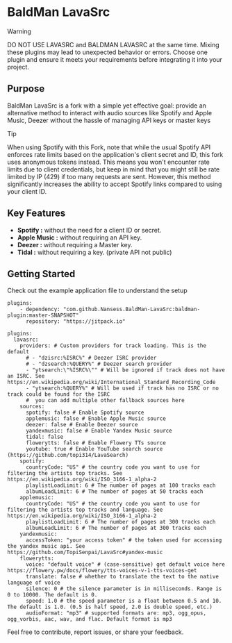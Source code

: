 # BaldMan LavaSrc

> [!WARNING]  
> DO NOT USE LAVASRC and BALDMAN LAVASRC at the same time. Mixing these plugins may lead to unexpected behavior or errors. Choose one plugin and ensure it meets your requirements before integrating it into your project.

## Purpose

BaldMan LavaSrc is a fork with a simple yet effective goal: provide an alternative method to interact with audio sources like Spotify and Apple Music, Deezer without the hassle of managing API keys or master keys 

> [!TIP]  
> When using Spotify with this Fork, note that while the usual Spotify API enforces rate limits based on the application's client secret and ID, this fork uses anonymous tokens instead. This means you won't encounter rate limits due to client credentials, but keep in mind that you might still be rate limited by IP (429) if too many requests are sent. However, this method significantly increases the ability to accept Spotify links compared to using your client ID.

## Key Features

- **Spotify :**  without the need for a client ID or secret.
- **Apple Music :**  without requiring an API key.
- **Deezer :**  without requiring a Master key.
- **Tidal :**  without requiring a key. (private API not public)

## Getting Started

Check out the example application file to understand the setup


```
plugins:
    - dependency: "com.github.Nansess.BaldMan-LavaSrc:baldman-plugin:master-SNAPSHOT"
      repository: "https://jitpack.io"
```

```
plugins:
  lavasrc:
    providers: # Custom providers for track loading. This is the default
      # - "dzisrc:%ISRC%" # Deezer ISRC provider
      # - "dzsearch:%QUERY%" # Deezer search provider
      - "ytsearch:\"%ISRC%\"" # Will be ignored if track does not have an ISRC. See https://en.wikipedia.org/wiki/International_Standard_Recording_Code
      - "ytsearch:%QUERY%" # Will be used if track has no ISRC or no track could be found for the ISRC
      #  you can add multiple other fallback sources here
    sources:
      spotify: false # Enable Spotify source
      applemusic: false # Enable Apple Music source
      deezer: false # Enable Deezer source
      yandexmusic: false # Enable Yandex Music source
      tidal: false
      flowerytts: false # Enable Flowery TTs source
      youtube: true # Enable YouTube search source (https://github.com/topi314/LavaSearch)
    spotify:
      countryCode: "US" # the country code you want to use for filtering the artists top tracks. See https://en.wikipedia.org/wiki/ISO_3166-1_alpha-2
      playlistLoadLimit: 6 # The number of pages at 100 tracks each
      albumLoadLimit: 6 # The number of pages at 50 tracks each
    applemusic:
      countryCode: "US" # the country code you want to use for filtering the artists top tracks and language. See https://en.wikipedia.org/wiki/ISO_3166-1_alpha-2
      playlistLoadLimit: 6 # The number of pages at 300 tracks each
      albumLoadLimit: 6 # The number of pages at 300 tracks each
    yandexmusic:
      accessToken: "your access token" # the token used for accessing the yandex music api. See https://github.com/TopiSenpai/LavaSrc#yandex-music
    flowerytts:
      voice: "default voice" # (case-sensitive) get default voice here https://flowery.pw/docs/flowery/tts-voices-v-1-tts-voices-get
      translate: false # whether to translate the text to the native language of voice
      silence: 0 # the silence parameter is in milliseconds. Range is 0 to 10000. The default is 0.
      speed: 1.0 # the speed parameter is a float between 0.5 and 10. The default is 1.0. (0.5 is half speed, 2.0 is double speed, etc.)
      audioFormat: "mp3" # supported formats are: mp3, ogg_opus, ogg_vorbis, aac, wav, and flac. Default format is mp3
```

Feel free to contribute, report issues, or share your feedback.
